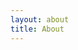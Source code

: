 ```yaml
---
layout: about
title: About
---
```


<!-- This file is used to permalink the .html available in layouts/_default -->